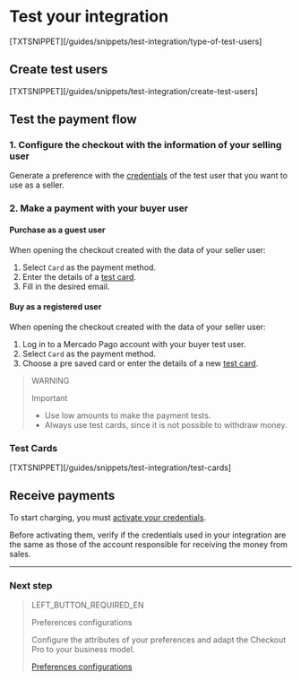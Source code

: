 # Test your integration

[TXTSNIPPET][/guides/snippets/test-integration/type-of-test-users]

## Create test users

[TXTSNIPPET][/guides/snippets/test-integration/create-test-users]

## Test the payment flow

### 1. Configure the checkout with the information of your selling user

Generate a preference with the [credentials]([FAKER][CREDENTIALS][URL]) of the test user that you want to use as a seller.

### 2. Make a payment with your buyer user

#### Purchase as a guest user

When opening the checkout created with the data of your seller user:

1. Select `Card` as the payment method.
2. Enter the details of a [test card](https://www.mercadopago[FAKER][URL][DOMAIN]/developers/en/guides/online-payments/checkout-pro/test-integration#bookmark_tarjetas_de_prueba).
3. Fill in the desired email.

#### Buy as a registered user

When opening the checkout created with the data of your seller user:

1. Log in to a Mercado Pago account with your buyer test user.
2. Select `Card` as the payment method.
3. Choose a pre saved card or enter the details of a new [test card](https://www.mercadopago[FAKER][URL][DOMAIN]/developers/en/guides/online-payments/checkout-pro/test-integration#bookmark_tarjetas_de_prueba).

>WARNING
>
>Important
>
> * Use low amounts to make the payment tests.
> * Always use test cards, since it is not possible to withdraw money.


### Test Cards

[TXTSNIPPET][/guides/snippets/test-integration/test-cards]

## Receive payments

To start charging, you must [activate your credentials]([FAKER][CREDENTIALS][URL]).

Before activating them, verify if the credentials used in your integration are the same as those of the account responsible for receiving the money from sales.

---

### Next step

> LEFT_BUTTON_REQUIRED_EN
>
> Preferences configurations
>
> Configure the attributes of your preferences and adapt the Checkout Pro to your business model.
>
> [Preferences configurations](https://www.mercadopago[FAKER][URL][DOMAIN]/developers/en/guides/online-payments/checkout-pro/configurations)
